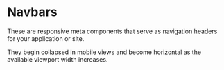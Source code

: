 # Navbars

These are responsive meta components that serve as navigation headers for your application or site.

They begin collapsed in mobile views and become horizontal as the available viewport width increases.